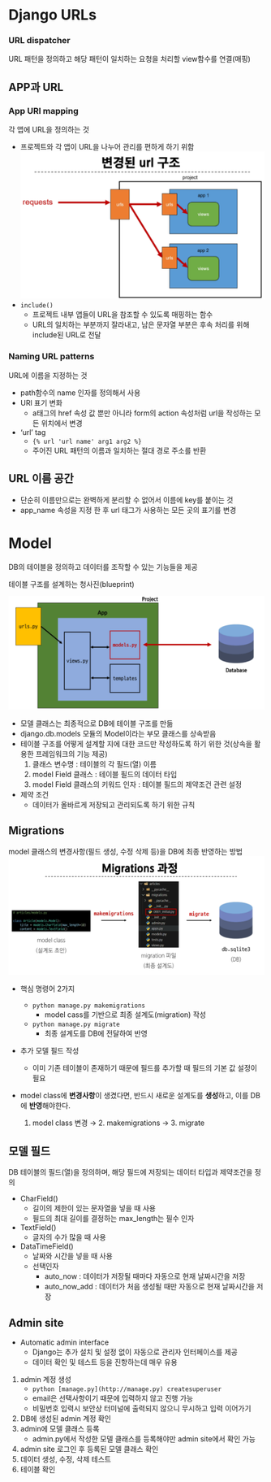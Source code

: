 # Django URLs

### URL dispatcher

URL 패턴을 정의하고 해당 패턴이 일치하는 요청을 처리할 view함수를 연결(매핑)

## APP과 URL

### App URl mapping

각 앱에 URL을 정의하는 것

- 프로젝트와 각 앱이 URL을 나누어 관리를 편하게 하기 위함
  ![Untitled](./asset/app_url_mapping.png)
- `include()`
  - 프로젝트 내부 앱들이 URL을 참조할 수 있도록 매핑하는 함수
  - URL의 일치하는 부분까지 잘라내고, 남은 문자열 부분은 후속 처리를 위해 include된 URL로 전달

### Naming URL patterns

URL에 이름을 지정하는 것

- path함수의 name 인자를 정의해서 사용
- URl 표기 변화
  - a태그의 href 속성 값 뿐만 아니라 form의 action 속성처럼 url을 작성하는 모든 위치에서 변경
- ‘url’ tag
  - `{% url 'url name' arg1 arg2 %}`
  - 주어진 URL 패턴의 이름과 일치하는 절대 경로 주소를 반환

## URL 이름 공간

- 단순히 이름만으로는 완벽하게 분리할 수 없어서 이름에 key를 붙이는 것
- app_name 속성을 지정 한 후 url 태그가 사용하는 모든 곳의 표기를 변경

# Model

DB의 테이블을 정의하고 데이터를 조작할 수 있는 기능들을 제공

테이블 구조를 설계하는 청사진(blueprint)

![Untitled](./asset/model.png)

- 모델 클래스는 최종적으로 DB에 테이블 구조를 만듦
- django.db.models 모듈의 Model이라는 부모 클래스를 상속받음
- 테이블 구조를 어떻게 설계할 지에 대한 코드만 작성하도록 하기 위한 것(상속을 활용한 프레임워크의 기능 제공)
  1. 클래스 변수명 : 테이블의 각 필드(열) 이름
  2. model Field 클래스 : 테이블 필드의 데이터 타입
  3. model Field 클래스의 키워드 인자 : 테이블 필드의 제약조건 관련 설정
- 제약 조건
  - 데이터가 올바르게 저장되고 관리되도록 하기 위한 규칙

## Migrations

model 클래스의 변경사항(필드 생성, 수정 삭제 등)을 DB에 최종 반영하는 방법
![](./asset/migrations.png)

- 핵심 명령어 2가지

  - `python manage.py makemigrations`
    - model cass를 기반으로 최종 설계도(migration) 작성
  - `python manage.py migrate`
    - 최종 설계도를 DB에 전달하여 반영

- 추가 모델 필드 작성
  - 이미 기존 테이블이 존재하기 때문에 필드를 추가할 때 필드의 기본 값 설정이 필요
- model class에 **변경사항**이 생겼다면, 반드시 새로운 설계도를 **생성**하고, 이를 DB에 **반영**해야한다.
  1. model class 변경 → 2. makemigrations → 3. migrate

## 모델 필드

DB 테이블의 필드(열)을 정의하며, 해당 필드에 저장되는 데이터 타입과 제약조건을 정의

- CharField()
  - 길이의 제한이 있는 문자열을 넣을 때 사용
  - 필드의 최대 길이를 결정하는 max_length는 필수 인자
- TextField()
  - 글자의 수가 많을 때 사용
- DataTimeField()
  - 날짜와 시간을 넣을 때 사용
  - 선택인자
    - auto_now : 데이터가 저장될 때마다 자동으로 현재 날짜시간을 저장
    - auto_now_add : 데이터가 처음 생성될 때만 자동으로 현재 날짜시간을 저장

## Admin site

- Automatic admin interface
  - Django는 추가 설치 및 설정 없이 자동으로 관리자 인터페이스를 제공
  - 데이터 확인 및 테스트 등을 진항하는데 매우 유용

1. admin 계정 생성
   - `python [manage.py](http://manage.py) createsuperuser`
   - email은 선택사항이기 때문에 입력하지 않고 진행 가능
   - 비밀번호 입력시 보안상 터미널에 출력되지 않으니 무시하고 입력 이어가기
2. DB에 생성된 admin 계정 확인
3. admin에 모델 클래스 등록
   - admin.py에서 작성한 모델 클래스를 등록해야만 admin site에서 확인 가능
4. admin site 로그인 후 등록된 모델 클래스 확인
5. 데이터 생성, 수정, 삭제 테스트
6. 테이블 확인
